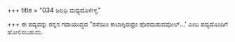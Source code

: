 +++
title = "034 ಜಲಧಿ ಮಧ್ಯದೊಳೇಳ್ವ"

+++
ಈ ಪದ್ಯವನ್ನು ರನ್ನನ ಗದಾಯುದ್ಧದ "ರಸೆಯಿಂ ಕಾಲಾಗ್ನಿರುದ್ರಂ ಪೊರಮಡುವವೋಲ್…' ಎಂಬ ಪದ್ಯದೊಂದಿಗೆ ಹೋಲಿಸಬಹುದು.